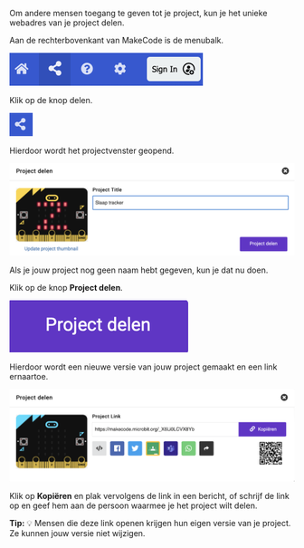 Om andere mensen toegang te geven tot je project, kun je het unieke webadres van je project delen.

Aan de rechterbovenkant van MakeCode is de menubalk.

![De MakeCode-menubalk met de deelknop gemarkeerd.](images/topmenu.png)

Klik op de knop delen.

![De knop 'Delen'.](images/sharebutton.png)

Hierdoor wordt het projectvenster geopend.

![Het venster Project delen met de knop 'Project delen' weergegeven.](images/shareprojectwindow.png)

Als je jouw project nog geen naam hebt gegeven, kun je dat nu doen.

Klik op de knop **Project delen**.

![De knop Project delen.](images/shareprojectbutton.png)

Hierdoor wordt een nieuwe versie van jouw project gemaakt en een link ernaartoe.

![Het venster Project delen waarin het linkadres wordt weergegeven.](images/sharelink.png)

Klik op **Kopiëren** en plak vervolgens de link in een bericht, of schrijf de link op en geef hem aan de persoon waarmee je het project wilt delen.

**Tip:** 💡 Mensen die deze link openen krijgen hun eigen versie van je project. Ze kunnen jouw versie niet wijzigen.
